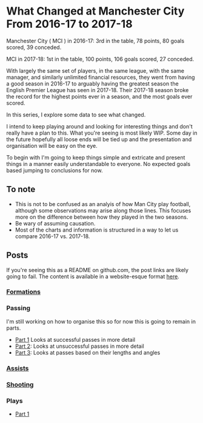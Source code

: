 # What Changed at Manchester City From 2016-17 to 2017-18

Manchester City ( MCI ) in 2016-17:
3rd in the table, 78 points, 80 goals scored, 39 conceded.

MCI in 2017-18:
1st in the table, 100 points, 106 goals scored, 27 conceded.

With largely the same set of players, in the same league, with the same manager, and similarly unlimited financial resources, they went from having a good season in 2016-17 to arguably having the greatest season the English Premier League has seen in 2017-18. Their 2017-18 season broke the record for the highest points ever in a season, and the most goals ever scored.

In this series, I explore some data to see what changed.

I intend to keep playing around and looking for interesting things and don't really have a plan to this. What you're seeing is most likely WIP. Some day in the future hopefully all loose ends will be tied up and the presentation and organisation will be easy on the eye.

To begin with I'm going to keep things simple and extricate and present things in a manner easily understandable to everyone. No expected goals based jumping to conclusions for now.

## To note

- This is not to be confused as an analyis of how Man City play football, although some observations may arise along those lines. This focuses more on the difference between how they played in the two seasons.
- Be wary of assuming causation.
- Most of the charts and information is structured in a way to let us compare 2016-17 vs. 2017-18.

## Posts

If you're seeing this as a README on github.com, the post links are likely going to fail. The content is available in a website-esque format [here](https://thecomeonman.github.io/MCI-2016-17-To-2017-18).

### [Formations](./Formations/Formations.html)

### Passing
I'm still working on how to organise this so for now this is going to remain in parts.
- [Part 1](./Passing/Passing01.html) Looks at successful passes in more detail
- [Part 2](./Passing/Passing02.html): Looks at unsuccessful passes in more detail
- [Part 3](./Passing/Passing03.html): Looks at passes based on their lengths and angles

### [Assists](./Assists/Assists.html)

### [Shooting](./Shooting/Shooting.html)

### Plays
- [Part 1](./Plays/Plays01.html)
